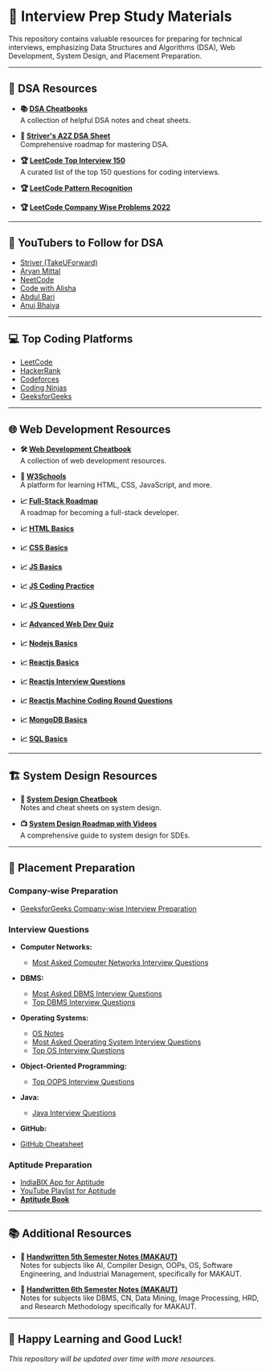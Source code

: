 # 📘 **Interview Prep Study Materials**

This repository contains valuable resources for preparing for technical interviews, emphasizing Data Structures and Algorithms (DSA), Web Development, System Design, and Placement Preparation.

---

## 🧠 **DSA Resources**
- **📚 [DSA Cheatbooks](https://drive.google.com/drive/folders/18ODAT-B9_WLQa6IWUf5B-llsFqsu_7fe?usp=drive_link)**  
  A collection of helpful DSA notes and cheat sheets.
  
- **📄 [Striver's A2Z DSA Sheet](https://takeuforward.org/strivers-a2z-dsa-course/strivers-a2z-dsa-course-sheet-2)**  
  Comprehensive roadmap for mastering DSA.

- **🏆 [LeetCode Top Interview 150](https://leetcode.com/studyplan/top-interview-150/)**  
  A curated list of the top 150 questions for coding interviews.
  
- **🏆 [LeetCode Pattern Recognition](https://github.com/bitflipdev/guides)**  

- **🏆 [LeetCode Company Wise Problems 2022](https://github.com/hxu296/leetcode-company-wise-problems-2022)**  

---

## 🎥 **YouTubers to Follow for DSA**
- [Striver (TakeUForward)](https://www.youtube.com/c/takeUforward)
- [Aryan Mittal](https://www.youtube.com/@aryanmittal)
- [NeetCode](https://www.youtube.com/c/NeetCode)
- [Code with Alisha](https://www.youtube.com/@probabilitycodingisfunis1)
- [Abdul Bari](https://www.youtube.com/@abdul_bari)
- [Anuj Bhaiya](https://www.youtube.com/@AnujBhaiya)

---

## 💻 **Top Coding Platforms**
- [LeetCode](https://leetcode.com)
- [HackerRank](https://www.hackerrank.com)
- [Codeforces](https://codeforces.com)
- [Coding Ninjas](https://www.codingninjas.com)
- [GeeksforGeeks](https://www.geeksforgeeks.org)

---

## 🌐 **Web Development Resources**
- **🛠️ [Web Development Cheatbook](https://drive.google.com/drive/folders/1Qfb_RPwb5TIsHXyxtNf79BDU0GxV_pFB?usp=drive_link)**  
  A collection of web development resources.

- **📖 [W3Schools](https://www.w3schools.com/)**  
  A platform for learning HTML, CSS, JavaScript, and more.

- **📈 [Full-Stack Roadmap](https://takeuforward.org/roadmaps/company-wise-full-stack-final)**  
  A roadmap for becoming a full-stack developer.

- **📈 [HTML Basics](https://github.com/learning-zone/html-basics)**

- **📈 [CSS Basics](https://github.com/learning-zone/css-basics)**

- **📈 [JS Basics](https://github.com/learning-zone/javascript-basics)**

- **📈 [JS Coding Practice](https://github.com/learning-zone/javascript-coding-practice)**

- **📈 [JS Questions](https://github.com/lydiahallie/javascript-questions)**

- **📈 [Advanced Web Dev Quiz](https://github.com/lydiahallie/advanced-web-dev-quiz)**
  
- **📈 [Nodejs Basics](https://github.com/learning-zone/nodejs-basics)**

- **📈 [Reactjs Basics](https://github.com/learning-zone/react-basics)**

- **📈 [Reactjs Interview Questions](https://github.com/sudheerj/reactjs-interview-questions)**

- **📈 [Reactjs Machine Coding Round Questions](https://github.com/sanchit0496/reactjs-machine-coding-challenges)**

- **📈 [MongoDB Basics](https://github.com/learning-zone/mongodb-basics)**
 
- **📈 [SQL Basics](https://github.com/learning-zone/sql-basics)**
---

## 🏗️ **System Design Resources**
- **📄 [System Design Cheatbook](https://drive.google.com/file/d/1EgX27qdeGkCIbZAjQjuwBUvKJgngamFx/view?usp=drive_link)**  
  Notes and cheat sheets on system design.

- **📺 [System Design Roadmap with Videos](https://takeuforward.org/system-design/complete-system-design-roadmap-with-videos-for-sdes)**  
  A comprehensive guide to system design for SDEs.

---

## 🏢 **Placement Preparation**

### **Company-wise Preparation**
- [GeeksforGeeks Company-wise Interview Preparation](https://www.geeksforgeeks.org/company-preparation/)

### **Interview Questions**
- **Computer Networks:**
  - [Most Asked Computer Networks Interview Questions](https://takeuforward.org/computer-network/most-asked-computer-networks-interview-questions)

- **DBMS:**
  - [Most Asked DBMS Interview Questions](https://takeuforward.org/dbms/most-asked-dbms-interview-questions)
  - [Top DBMS Interview Questions](https://www.google.com/amp/s/www.interviewbit.com/dbms-interview-questions/amp/)

- **Operating Systems:**
  - [OS Notes](https://drive.google.com/file/d/1TGjz-2FkhudY35KpP4K6UGHhIMagffun/view?usp=drivesdk)
  - [Most Asked Operating System Interview Questions](https://takeuforward.org/operating-system/most-asked-operating-system-interview-questions)
  - [Top OS Interview Questions](https://www.naukri.com/code360/library/operating-system-interview-questions)

- **Object-Oriented Programming:**
  - [Top OOPS Interview Questions](https://www.geeksforgeeks.org/oops-interview-questions/)

- **Java:**
  - [Java Interview Questions](https://drive.google.com/drive/folders/1X6bthChtd6ySV1utF5SWJcOW3APwo8g4?usp=drive_link)

 - **GitHub:**
  - [GitHub Cheatsheet](https://drive.google.com/file/d/12wBHphj8b2boADY-hMPB5zj2wTGxL5vK/view?usp=drive_link)

### **Aptitude Preparation**
- [IndiaBIX App for Aptitude](https://play.google.com/store/apps/details?id=com.indiabix)
- [YouTube Playlist for Aptitude](https://youtube.com/playlist?list=PLjLhUHPsqNYkcq6YOfiywbTfnvf_TN7i9&si=waoF930vtBl5ONJp)
-  **[Aptitude Book](https://drive.google.com/file/d/1E2rcNYoA_ArttRiV6PUmbf6WQxc13SO3/view?usp=sharing)**  
 
---

## 📚 **Additional Resources**

- **📝 [Handwritten 5th Semester Notes (MAKAUT)](https://drive.google.com/drive/folders/17C_NGMbbUKu9RYEl3sVeWZU_me85SWtV?usp=drive_link)**  
  Notes for subjects like AI, Compiler Design, OOPs, OS, Software Engineering, and Industrial Management, specifically for MAKAUT.

- **📝 [Handwritten 6th Semester Notes (MAKAUT)](https://drive.google.com/drive/folders/1sxx8Ad8UIWeSD_b2QlJRa1PZtZ_LFz1e?usp=drive_link)**  
  Notes for subjects like DBMS, CN, Data Mining, Image Processing, HRD, and Research Methodology specifically for MAKAUT.

---

## 📅 **Happy Learning and Good Luck!**
*This repository will be updated over time with more resources.*
